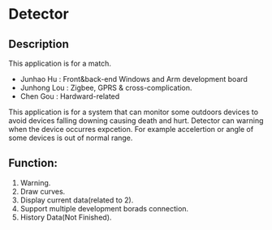 ﻿# Detector

## Description

This application is for a match.
* Junhao Hu : Front&back-end Windows and Arm development board
* Junhong Lou : Zigbee, GPRS & cross-complication.
* Chen Gou : Hardward-related

This application is for a system that can monitor some outdoors devices to avoid devices falling downing causing death and hurt.
Detector can warning when the device occurres expcetion.
For example accelertion or angle of some devices is out of normal range.   

## Function:
1. Warning.
2. Draw curves.
3. Display current data(related to 2).
4. Support multiple development borads connection.
5. History Data(Not Finished).
